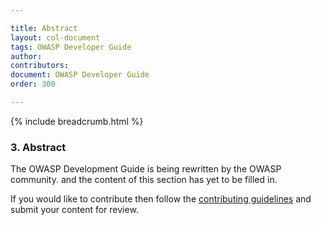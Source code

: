 ```yaml
---

title: Abstract
layout: col-document
tags: OWASP Developer Guide
author:
contributors:
document: OWASP Developer Guide
order: 300

---
```


{% include breadcrumb.html %}
### 3. Abstract

The OWASP Development Guide is being rewritten by the OWASP community.
and the content of this section has yet to be filled in.

If you would like to contribute then follow the 
[contributing guidelines](https://github.com/OWASP/www-project-developer-guide/blob/main/CONTRIBUTING.md)
and submit your content for review.
